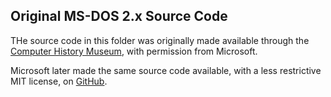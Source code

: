 ## Original MS-DOS 2.x Source Code

THe source code in this folder was originally made available through the [Computer History Museum](https://computerhistory.org/blog/microsoft-ms-dos-early-source-code/), with permission from Microsoft.

Microsoft later made the same source code available, with a less restrictive MIT license, on [GitHub](https://github.com/microsoft/MS-DOS).

